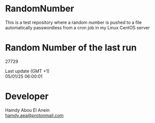 # RandomNumber    
This is a test repository where a random number is pushed to a file automatically passwordless from a cron job in my Linux CentOS server    
# Random Number of the last run   
27729
      
Last update (GMT +1)    
05/01/25 06:00:01
# Developer    
Hamdy Abou El Anein   
hamdy.aea@protonmail.com
